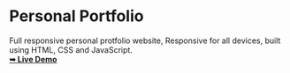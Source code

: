   # Personal Portfolio
  
Full responsive personal protfolio website, Responsive for all devices, built using HTML, CSS and JavaScript.
 <br>
 <a href="https://sauravkumar8178.github.io/Portfolio/"><strong>➥ Live Demo</strong></a>
